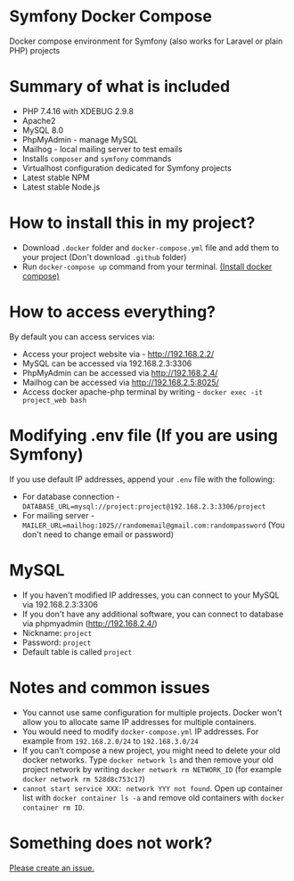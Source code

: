 # Symfony Docker Compose
Docker compose environment for Symfony (also works for Laravel or plain PHP) projects

# Summary of what is included
* PHP 7.4.16 with XDEBUG 2.9.8
* Apache2
* MySQL 8.0
* PhpMyAdmin - manage MySQL
* Mailhog - local mailing server to test emails
* Installs `composer` and `symfony` commands
* Virtualhost configuration dedicated for Symfony projects
* Latest stable NPM
* Latest stable Node.js

# How to install this in my project?

* Download `.docker` folder and `docker-compose.yml` file and add them to your project (Don't download `.github` folder)
* Run `docker-compose up` command from your terminal. [(Install docker compose)](https://docs.docker.com/compose/install/)

# How to access everything?

By default you can access services via:
* Access your project website via - http://192.168.2.2/
* MySQL can be accessed via 192.168.2.3:3306
* PhpMyAdmin can be accessed via http://192.168.2.4/
* Mailhog can be accessed via http://192.168.2.5:8025/
* Access docker apache-php terminal by writing - `docker exec -it project_web bash`

# Modifying .env file (If you are using Symfony)

If you use default IP addresses, append your `.env` file with the following:

* For database connection -`DATABASE_URL=mysql://project:project@192.168.2.3:3306/project`
* For mailing server - `MAILER_URL=mailhog:1025//randomemail@gmail.com:randompassword` (You don't need to change email or password)

# MySQL

* If you haven't modified IP addresses, you can connect to your MySQL via 192.168.2.3:3306
* If you don't have any additional software, you can connect to database via phpmyadmin (http://192.168.2.4/)
* Nickname: `project`
* Password: `project`
* Default table is called `project`

# Notes and common issues

* You cannot use same configuration for multiple projects. Docker won't allow you to allocate same IP addresses for multiple containers.
* You would need to modify `docker-compose.yml` IP addresses. For example from `192.168.2.0/24` to `192.168.3.0/24`
* If you can't compose a new project, you might need to delete your old docker networks. Type `docker network ls` and then remove your old project network by writing `docker network rm NETWORK_ID` (for example `docker network rm 528d8c753c17`)
* `cannot start service XXX: network YYY not found`. Open up container list with `docker container ls -a` and remove old containers with `docker container rm ID`.

# Something does not work?

[Please create an issue.](https://github.com/kasteckis/symfony-docker-compose/issues/new)
